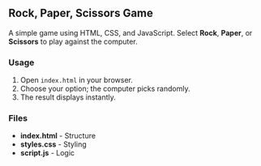 ## Rock, Paper, Scissors Game

A simple game using HTML, CSS, and JavaScript. Select **Rock**, **Paper**, or **Scissors** to play against the computer.

### Usage
1. Open `index.html` in your browser.
2. Choose your option; the computer picks randomly.
3. The result displays instantly.

### Files
- **index.html** - Structure
- **styles.css** - Styling
- **script.js** - Logic
